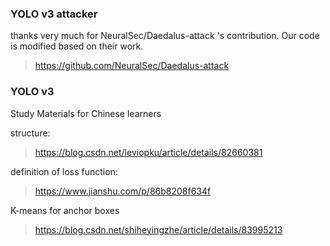 
### YOLO v3 attacker

thanks very much for NeuralSec/Daedalus-attack 's contribution. Our code is modified based on their work.
> https://github.com/NeuralSec/Daedalus-attack



### YOLO v3

Study Materials for Chinese learners

structure:
> https://blog.csdn.net/leviopku/article/details/82660381

definition of loss function:
> https://www.jianshu.com/p/86b8208f634f

K-means for anchor boxes
> https://blog.csdn.net/shiheyingzhe/article/details/83995213
